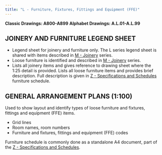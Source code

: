 ```yaml
---
title: "L - Furniture, Fixtures, Fittings and Equipment (FFE)"
---
```

**Classic Drawings: A800-A899**
**Alphabet Drawings: A.L.01-A.L.99**
## JOINERY AND FURNITURE LEGEND SHEET

- Legend sheet for joinery and furniture only. The L series legend sheet is shared with items described in [M - Joinery](notes/1_Documentation%20Codex/1b_Alphabet/M%20-%20Joinery.md) series.
- Loose furniture is identified and described in [M - Joinery](notes/1_Documentation%20Codex/1b_Alphabet/M%20-%20Joinery.md) series. 
- Lists all joinery items and gives reference to drawing sheet where the 1:25 detail is provided. Lists all loose furniture items and provides brief description. Full description is given in [Z - Specifications and Schedules](content/notes/1_Documentation%20Codex/1b_Alphabet/Z%20-%20Specifications%20and%20Schedules.md) furniture schedule.

## GENERAL ARRANGEMENT PLANS (1:100)

Used to show layout and identify types of loose furniture and fixtures, fittings and equipment (FFE) items.

- Grid lines
- Room names, room numbers
- Furniture and fixtures, fittings and equipment (FFE) codes

Furniture schedule is commonly done as a standalone A4 document, part of the [Z - Specifications and Schedules](content/notes/1_Documentation%20Codex/1b_Alphabet/Z%20-%20Specifications%20and%20Schedules.md).